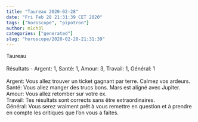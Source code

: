 ```yaml
---
title: "Taureau 2020-02-28"
date: "Fri Feb 28 21:31:39 CET 2020"
tags: ["horoscope", "pipotron"]
author: m1ch3l
categories: ["generated"]
slug: "horoscope/2020-02-28-21:31:39"
---
```


Taureau<br>
<br>
Résultats - Argent: 1, Santé: 1, Amour: 3, Travail: 1, Général: 1<br>
<br>
Argent:  Vous allez trouver un ticket gagnant par terre. Calmez vos ardeurs.<br>
Santé:   Vous allez manger des trucs bons. Mars est aligné avec Jupiter.<br>
Amour:   Vous allez retomber sur votre ex. <br>
Travail: Tes résultats sont corrects sans être extraordinaires. <br>
Général: Vous serez vraiment prêt à vous remettre en question et à prendre en compte les critiques que l’on vous a faites.<br>
